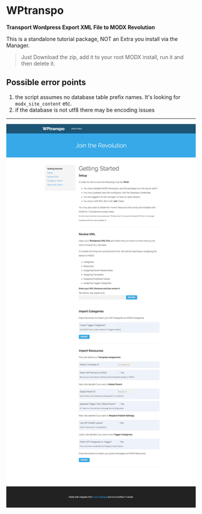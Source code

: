 # WPtranspo
**Transport Wordpress Export XML File to MODX Revolution**

This is a standalone tutorial package, NOT an Extra you install via the Manager.

>Just Download the zip, add it to your root MODX install, run it and then delete it.


## Possible error points

1. the script assumes no database table prefix names. It's looking for `modx_site_content` etc.
2. if the database is not utf8 there may be encoding issues

---

![screenshot](WPtranspo.jpg)
